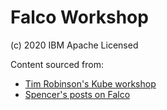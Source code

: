 Falco Workshop
==============

(c) 2020 IBM
Apache Licensed


Content sourced from:

- [Tim Robinson's Kube workshop](https://github.com/timroster/digidevcon-iks/)
- [Spencer's posts on Falco](https://developer.ibm.com/tutorials/installing-and-using-sysdig-falco/)

